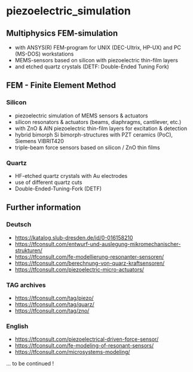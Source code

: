 # piezoelectric_simulation

## Multiphysics FEM-simulation 
- with ANSYS(R) FEM-program for UNIX (DEC-Ultrix, HP-UX) and PC (MS-DOS) workstations
- MEMS-sensors based on silicon with piezoelectric thin-film layers
- and etched quartz crystals (DETF: Double-Ended Tuning Fork)

## FEM - Finite Element Method

### Silicon
- piezoelectric simulation of MEMS sensors & actuators
- silicon resonators & actuators (beams, diaphragms, cantilever, etc.) 
- with ZnO & AlN piezoelectric thin-film layers for excitation & detection
- hybrid bimorph Si bimorph-structures with PZT ceramics (PoC), Siemens VIBRIT420 
- triple-beam force sensors based on silicon / ZnO thin films   

### Quartz
- HF-etched quartz crystals with Au electrodes
- use of different quartz cuts 
- Double-Ended-Tuning-Fork (DETF)

## Further information

### Deutsch
- https://katalog.slub-dresden.de/id/0-016158210
- https://tfconsult.com/entwurf-und-auslegung-mikromechanischer-strukturen/
- https://tfconsult.com/fe-modellierung-resonanter-sensoren/
- https://tfconsult.com/berechnung-von-quarz-kraftsensoren/
- https://tfconsult.com/piezoelectric-micro-actuators/

### TAG archives
- https://tfconsult.com/tag/piezo/
- https://tfconsult.com/tag/quarz/
- https://tfconsult.com/tag/zno/
  
### English
- https://tfconsult.com/piezoelectrical-driven-force-sensor/
- https://tfconsult.com/fe-modeling-of-resonant-sensors/
- https://tfconsult.com/microsystems-modeling/

... to be continued !
